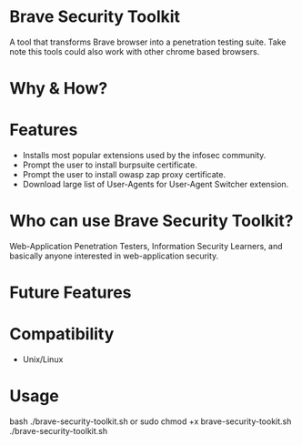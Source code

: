 # Brave Security Toolkit
A tool that transforms Brave browser into a penetration testing suite. Take note this tools could also work with other chrome based browsers.

# Why & How?

# Features
- Installs most popular extensions used by the infosec community.
- Prompt the user to install burpsuite certificate.
- Prompt the user to install owasp zap proxy certificate.
- Download large list of User-Agents for User-Agent Switcher extension.

# Who can use Brave Security Toolkit?
Web-Application Penetration Testers, Information Security Learners, and basically anyone interested in web-application security.

# Future Features

# Compatibility
- Unix/Linux

# Usage
bash ./brave-security-toolkit.sh
or 
sudo chmod +x brave-security-tookit.sh
./brave-security-toolkit.sh
